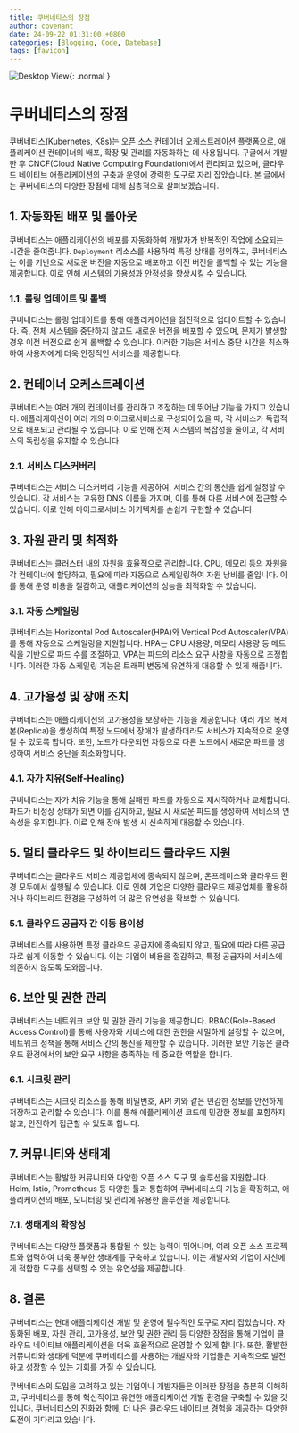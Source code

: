 ```yaml
---
title: 쿠버네티스의 장점
author: covenant
date: 24-09-22 01:31:00 +0800
categories: [Blogging, Code, Datebase]
tags: [favicon]
---
```


![Desktop View](/blob/dev%2Fblog-v2/assets/img/k8s.jpg?raw=true){: .normal }

# 쿠버네티스의 장점

쿠버네티스(Kubernetes, K8s)는 오픈 소스 컨테이너 오케스트레이션 플랫폼으로, 애플리케이션 컨테이너의 배포, 확장 및 관리를 자동화하는 데 사용됩니다. 구글에서 개발한 후 CNCF(Cloud Native Computing Foundation)에서 관리되고 있으며, 클라우드 네이티브 애플리케이션의 구축과 운영에 강력한 도구로 자리 잡았습니다. 본 글에서는 쿠버네티스의 다양한 장점에 대해 심층적으로 살펴보겠습니다.

## 1. 자동화된 배포 및 롤아웃

쿠버네티스는 애플리케이션의 배포를 자동화하여 개발자가 반복적인 작업에 소요되는 시간을 줄여줍니다. `Deployment` 리소스를 사용하여 특정 상태를 정의하고, 쿠버네티스는 이를 기반으로 새로운 버전을 자동으로 배포하고 이전 버전을 롤백할 수 있는 기능을 제공합니다. 이로 인해 시스템의 가용성과 안정성을 향상시킬 수 있습니다.

### 1.1. 롤링 업데이트 및 롤백

쿠버네티스는 롤링 업데이트를 통해 애플리케이션을 점진적으로 업데이트할 수 있습니다. 즉, 전체 시스템을 중단하지 않고도 새로운 버전을 배포할 수 있으며, 문제가 발생할 경우 이전 버전으로 쉽게 롤백할 수 있습니다. 이러한 기능은 서비스 중단 시간을 최소화하여 사용자에게 더욱 안정적인 서비스를 제공합니다.

## 2. 컨테이너 오케스트레이션

쿠버네티스는 여러 개의 컨테이너를 관리하고 조정하는 데 뛰어난 기능을 가지고 있습니다. 애플리케이션이 여러 개의 마이크로서비스로 구성되어 있을 때, 각 서비스가 독립적으로 배포되고 관리될 수 있습니다. 이로 인해 전체 시스템의 복잡성을 줄이고, 각 서비스의 독립성을 유지할 수 있습니다.

### 2.1. 서비스 디스커버리

쿠버네티스는 서비스 디스커버리 기능을 제공하여, 서비스 간의 통신을 쉽게 설정할 수 있습니다. 각 서비스는 고유한 DNS 이름을 가지며, 이를 통해 다른 서비스에 접근할 수 있습니다. 이로 인해 마이크로서비스 아키텍처를 손쉽게 구현할 수 있습니다.

## 3. 자원 관리 및 최적화

쿠버네티스는 클러스터 내의 자원을 효율적으로 관리합니다. CPU, 메모리 등의 자원을 각 컨테이너에 할당하고, 필요에 따라 자동으로 스케일링하여 자원 낭비를 줄입니다. 이를 통해 운영 비용을 절감하고, 애플리케이션의 성능을 최적화할 수 있습니다.

### 3.1. 자동 스케일링

쿠버네티스는 Horizontal Pod Autoscaler(HPA)와 Vertical Pod Autoscaler(VPA)를 통해 자동으로 스케일링을 지원합니다. HPA는 CPU 사용량, 메모리 사용량 등 메트릭을 기반으로 파드 수를 조절하고, VPA는 파드의 리소스 요구 사항을 자동으로 조정합니다. 이러한 자동 스케일링 기능은 트래픽 변동에 유연하게 대응할 수 있게 해줍니다.

## 4. 고가용성 및 장애 조치

쿠버네티스는 애플리케이션의 고가용성을 보장하는 기능을 제공합니다. 여러 개의 복제본(Replica)을 생성하여 특정 노드에서 장애가 발생하더라도 서비스가 지속적으로 운영될 수 있도록 합니다. 또한, 노드가 다운되면 자동으로 다른 노드에서 새로운 파드를 생성하여 서비스 중단을 최소화합니다.

### 4.1. 자가 치유(Self-Healing)

쿠버네티스는 자가 치유 기능을 통해 실패한 파드를 자동으로 재시작하거나 교체합니다. 파드가 비정상 상태가 되면 이를 감지하고, 필요 시 새로운 파드를 생성하여 서비스의 연속성을 유지합니다. 이로 인해 장애 발생 시 신속하게 대응할 수 있습니다.

## 5. 멀티 클라우드 및 하이브리드 클라우드 지원

쿠버네티스는 클라우드 서비스 제공업체에 종속되지 않으며, 온프레미스와 클라우드 환경 모두에서 실행될 수 있습니다. 이로 인해 기업은 다양한 클라우드 제공업체를 활용하거나 하이브리드 환경을 구성하여 더 많은 유연성을 확보할 수 있습니다.

### 5.1. 클라우드 공급자 간 이동 용이성

쿠버네티스를 사용하면 특정 클라우드 공급자에 종속되지 않고, 필요에 따라 다른 공급자로 쉽게 이동할 수 있습니다. 이는 기업이 비용을 절감하고, 특정 공급자의 서비스에 의존하지 않도록 도와줍니다.

## 6. 보안 및 권한 관리

쿠버네티스는 네트워크 보안 및 권한 관리 기능을 제공합니다. RBAC(Role-Based Access Control)를 통해 사용자와 서비스에 대한 권한을 세밀하게 설정할 수 있으며, 네트워크 정책을 통해 서비스 간의 통신을 제한할 수 있습니다. 이러한 보안 기능은 클라우드 환경에서의 보안 요구 사항을 충족하는 데 중요한 역할을 합니다.

### 6.1. 시크릿 관리

쿠버네티스는 시크릿 리소스를 통해 비밀번호, API 키와 같은 민감한 정보를 안전하게 저장하고 관리할 수 있습니다. 이를 통해 애플리케이션 코드에 민감한 정보를 포함하지 않고, 안전하게 접근할 수 있도록 합니다.

## 7. 커뮤니티와 생태계

쿠버네티스는 활발한 커뮤니티와 다양한 오픈 소스 도구 및 솔루션을 지원합니다. Helm, Istio, Prometheus 등 다양한 툴과 통합하여 쿠버네티스의 기능을 확장하고, 애플리케이션의 배포, 모니터링 및 관리에 유용한 솔루션을 제공합니다.

### 7.1. 생태계의 확장성

쿠버네티스는 다양한 플랫폼과 통합될 수 있는 능력이 뛰어나며, 여러 오픈 소스 프로젝트와 협력하여 더욱 풍부한 생태계를 구축하고 있습니다. 이는 개발자와 기업이 자신에게 적합한 도구를 선택할 수 있는 유연성을 제공합니다.

## 8. 결론

쿠버네티스는 현대 애플리케이션 개발 및 운영에 필수적인 도구로 자리 잡았습니다. 자동화된 배포, 자원 관리, 고가용성, 보안 및 권한 관리 등 다양한 장점을 통해 기업이 클라우드 네이티브 애플리케이션을 더욱 효율적으로 운영할 수 있게 합니다. 또한, 활발한 커뮤니티와 생태계 덕분에 쿠버네티스를 사용하는 개발자와 기업들은 지속적으로 발전하고 성장할 수 있는 기회를 가질 수 있습니다.

쿠버네티스의 도입을 고려하고 있는 기업이나 개발자들은 이러한 장점을 충분히 이해하고, 쿠버네티스를 통해 혁신적이고 유연한 애플리케이션 개발 환경을 구축할 수 있을 것입니다. 쿠버네티스의 진화와 함께, 더 나은 클라우드 네이티브 경험을 제공하는 다양한 도전이 기다리고 있습니다.
